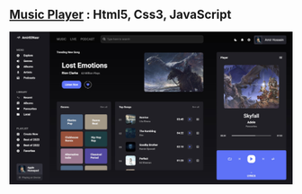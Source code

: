 ## [Music Player](https://amir83nasr.github.io/Music-Player) : Html5, Css3, JavaScript

![All Preview](image/Preview.jpg)
